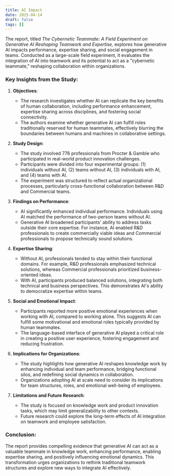 ```yaml
---
title: AI Impact
date: 2025-04-14
draft: false
tags: []
---
```

The report, titled *The Cybernetic Teammate: A Field Experiment on Generative AI Reshaping Teamwork and Expertise,* explores how generative AI impacts performance, expertise sharing, and social engagement in teams. Conducted as a large-scale field experiment, it evaluates the integration of AI into teamwork and its potential to act as a "cybernetic teammate," reshaping collaboration within organizations.

### Key Insights from the Study:
1. **Objectives**:
   - The research investigates whether AI can replicate the key benefits of human collaboration, including performance enhancement, expertise sharing across disciplines, and fostering social connectivity.
   - The authors examine whether generative AI can fulfill roles traditionally reserved for human teammates, effectively blurring the boundaries between humans and machines in collaborative settings.

2. **Study Design**:
   - The study involved 776 professionals from Procter & Gamble who participated in real-world product innovation challenges.
   - Participants were divided into four experimental groups: (1) individuals without AI, (2) teams without AI, (3) individuals with AI, and (4) teams with AI.
   - The experiment was structured to reflect actual organizational processes, particularly cross-functional collaboration between R&D and Commercial teams.

3. **Findings on Performance**:
   - AI significantly enhanced individual performance. Individuals using AI matched the performance of two-person teams without AI.
   - Generative AI broadened participants' ability to address tasks outside their core expertise. For instance, AI enabled R&D professionals to create commercially viable ideas and Commercial professionals to propose technically sound solutions.

4. **Expertise Sharing**:
   - Without AI, professionals tended to stay within their functional domains. For example, R&D professionals emphasized technical solutions, whereas Commercial professionals prioritized business-oriented ideas.
   - With AI, participants produced balanced solutions, integrating both technical and business perspectives. This demonstrates AI's ability to democratize expertise within teams.

5. **Social and Emotional Impact**:
   - Participants reported more positive emotional experiences when working with AI, compared to working alone. This suggests AI can fulfill some motivational and emotional roles typically provided by human teammates.
   - The language-based interface of generative AI played a critical role in creating a positive user experience, fostering engagement and reducing frustration.

6. **Implications for Organizations**:
   - The study highlights how generative AI reshapes knowledge work by enhancing individual and team performance, bridging functional silos, and redefining social dynamics in collaboration.
   - Organizations adopting AI at scale need to consider its implications for team structures, roles, and emotional well-being of employees.

7. **Limitations and Future Research**:
   - The study is focused on knowledge work and product innovation tasks, which may limit generalizability to other contexts.
   - Future research could explore the long-term effects of AI integration on teamwork and employee satisfaction.

### Conclusion:
The report provides compelling evidence that generative AI can act as a valuable teammate in knowledge work, enhancing performance, enabling expertise sharing, and positively influencing emotional dynamics. This transformation urges organizations to rethink traditional teamwork structures and explore new ways to integrate AI effectively.


